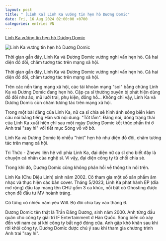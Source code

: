 ```yaml
---
layout: post
title: " [Linh Ka] Linh Ka vướng tin hẹn hò Dương Domic"
date: Fri, 16 Aug 2024 02:00:00 +0700
categories: entries VN
---
```

[Linh Ka vướng tin hẹn hò Dương Domic](https://znews.vn/linh-ka-vuong-tin-hen-ho-duong-domic-post1492275.html)

![Linh Ka vướng tin hẹn hò Dương Domic](https://photo.znews.vn/w1250/Uploaded/wpdhnwhnw/2024_08_15/448338465_901974008609997_154050.jpg)

Thời gian gần đây, Linh Ka và Dương Domic vướng nghi vấn hẹn hò. Cả hai diện đồ đôi, chăm tương tác trên mạng xã hội.

Thời gian gần đây, Linh Ka và Dương Domic vướng nghi vấn hẹn hò. Cả hai diện đồ đôi, chăm tương tác trên mạng xã hội.

Trên các nền tảng mạng xã hội, các tài khoản mạng "soi" bằng chứng Linh Ka và Dương Domic đang hẹn hò. Cặp ca sĩ thường xuyên bị phát hiện dùng đồ đôi như áo, mũ lưỡi trai, phụ kiện, đồng hồ... Không chỉ vậy, Linh Ka và Dương Domic còn chăm tương tác trên mạng xã hội.

Trong một bài đăng của Linh Ka, nữ ca sĩ chia sẻ hình ảnh sóng biển kèm câu nói bằng tiếng Hàn với nội dung: "Tốt lắm". Đáng nói, dòng trạng thái của Linh Ka xuất hiện chỉ sau một ngày Dương Domic kết thúc phần thi ở Anh trai "say hi" với tiết mục Sóng vỗ vỡ bờ.

Linh Ka và Dương Domic lộ nhiều "hint" hẹn hò như diện đồ đôi, chăm tương tác trên mạng xã hội.

Tri Thức - Znews liên hệ với phía Linh Ka, đại diện nữ ca sĩ cho biết đây là chuyện cá nhân của nghệ sĩ. Vì vậy, đại diện công ty từ chối chia sẻ.

Trong khi đó, Dương Domic cũng không phản hồi về thông tin nói trên.

Linh Ka (Chu Diệu Linh) sinh năm 2002. Cô tham gia một số sản phẩm âm nhạc và thực hiện các bản cover. Tháng 5/2023, Linh Ka phát hành EP (đĩa mở rộng) đầu tay mang tên CHU gồm 3 ca khúc, nổi bật có Ghosting được chọn để đầu tư MV hoành tráng.

Cô từng có nhiều năm yêu Will. Bộ đôi chia tay vào tháng 6.

Dương Domic tên thật là Trần Đăng Dương, sinh năm 2000. Anh từng đầu quân cho công ty giải trí IF Entertainment ở Hàn Quốc. Song biến cố xảy đến với nam ca sĩ khi công ty bất ngờ đóng cửa. Anh gặp khó khăn sau khi rời khỏi công ty. Dương Domic được chú ý sau khi tham gia chương trình Anh trai "say hi".

